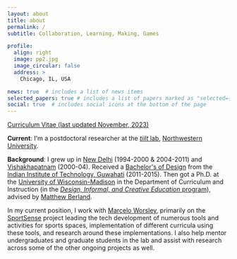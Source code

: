 ```yaml
---
layout: about
title: about
permalink: /
subtitle: Collaboration, Learning, Making, Games

profile:
  align: right
  image: pp2.jpg
  image_circular: false
  address: >
    Chicago, IL, USA

news: true  # includes a list of news items
selected_papers: true # includes a list of papers marked as "selected={true}"
social: true  # includes social icons at the bottom of the page
---
```

[Curriculum Vitae (last updated November, 2023)](http://bit.ly/vishesh-cv-doc)

**Current**: I'm a postdoctoral researcher at the [_tiilt_ lab](https://tiilt.northwestern.edu/), [Northwestern University](https://www.northwestern.edu/). 

**Background**: I grew up in [New Delhi](https://en.wikipedia.org/wiki/New_Delhi) (1994-2000 & 2004-2011) and [Vishakhapatnam](https://en.wikipedia.org/wiki/Visakhapatnam) (2000-04). Received a [Bachelor's of Design](https://www.iitg.ac.in/design/Overview.html) from the [Indian Institute of Technology, Guwahati](https://www.iitg.ac.in/design/) (2011-2015). Then got a Ph.D. at the [University of Wisconsin-Madison](https://www.wisc.edu/) in the Department of Curriculum and Instruction (in the [_Design, Informal, and Creative Education_ program](https://ci.education.wisc.edu/research/digital-media/)), advised by [Matthew Berland](https://ci.education.wisc.edu/fac-staff/berland-matthew/).

In my current position, I work with [Marcelo Worsley](https://tiilt.northwestern.edu/people/), primarily on the [SportSense](https://tiilt.northwestern.edu/projects/sportsense/index.html) project leading the tech development of numerous tools and activities for sports spaces, implementation of different curricula using these tools, and research around these implementations. I also help mentor undergraduates and graduate students in the lab and assist with research across some of the other ongoing projects as well. 
